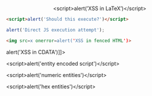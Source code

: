 <!-- HTML comments can bypass react-markdown processing -->
<!-- <script>alert('XSS in comment')</script> -->

<math><script>alert('XSS in math')</script></math>

<annotation-xml><script>alert('XSS in annotation')</script></annotation-xml>

<foreignObject><script>alert('XSS in foreignObject')</script></foreignObject>

$$\text{<script>alert('XSS in LaTeX')</script>}$$

```html
<script>alert('Should this execute?')</script>
```

```javascript
alert('Direct JS execution attempt');
```

~~~html
<img src=x onerror=alert('XSS in fenced HTML')>
~~~

<![CDATA[<script>alert('XSS in CDATA')</script>]]>

&lt;script&gt;alert('entity encoded script')&lt;/script&gt;

&#60;script&#62;alert('numeric entities')&#60;/script&#62;

&#x3C;script&#x3E;alert('hex entities')&#x3C;/script&#x3E;